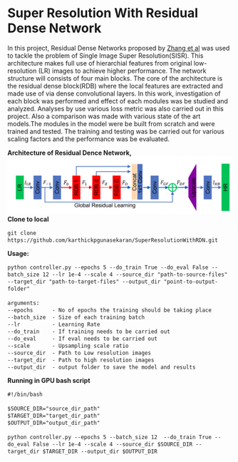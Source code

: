  # Super Resolution With Residual Dense Network

 In this project, Residual Dense Networks proposed by [Zhang et al](http://openaccess.thecvf.com/content_cvpr_2018/papers/Zhang_Residual_Dense_Network_CVPR_2018_paper.pdf) was used to tackle the problem of Single Image Super Resolution(SISR). This architecture makes full use of hierarchial features from original low-resolution (LR) images to achieve higher performance. The network structure will consists of four main blocks. The core of the architecture is the residual dense block(RDB) where the local features are extracted and made use of via dense convolutional layers. In this work, investigation of each block was performed and effect of each modules was be studied and analyzed. Analyses by use various loss metric was also carried out in this project. Also a comparison was made with various state of the art models.The modules in the model were be built from scratch and were trained and tested. The training and testing was be carried out for various scaling factors and the performance was be evaluated.

 **Architecture of Residual Dence Network,**
<img src="Images/main_670.png" >
**Clone to local**
```
git clone https://github.com/karthickpgunasekaran/SuperResolutionWithRDN.git
```

**Usage:**
```
python controller.py --epochs 5 --do_train True --do_eval False --batch_size 12 --lr 1e-4 --scale 4 --source_dir "path-to-source-files" --target_dir "path-to-target-files" --output_dir "point-to-output-folder"

arguments: 
--epochs      - No of epochs the training should be taking place
--batch_size  - Size of each training batch
--lr          - Learning Rate
--do_train    - If training needs to be carried out
--do_eval     - If eval needs to be carried out
--scale       - Upsampling scale ratio
--source_dir  - Path to Low resolution images
--target_dir  - Path to high resolution images
--output_dir  - output folder to save the model and results
```

**Running in GPU bash script**

```
#!/bin/bash

$SOURCE_DIR="source_dir_path"
$TARGET_DIR="target_dir_path"
$OUTPUT_DIR="output_dir_path"

python controller.py --epochs 5 --batch_size 12  --do_train True --do_eval False --lr 1e-4 --scale 4 --source_dir $SOURCE_DIR --target_dir $TARGET_DIR --output_dir $OUTPUT_DIR 
```

